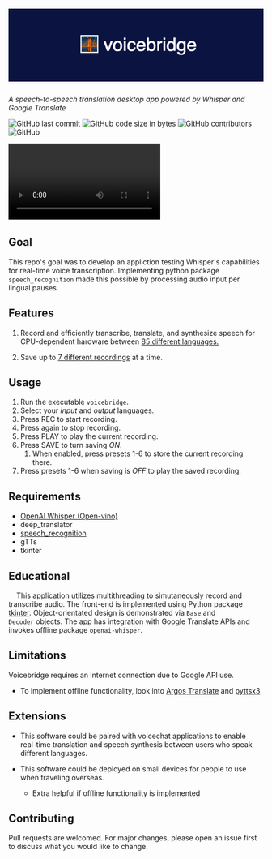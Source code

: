 # ![voicebridge logo](assets/voicebridge.png)

*A speech-to-speech translation desktop app powered by Whisper and Google Translate*

![GitHub last commit](https://img.shields.io/github/last-commit/anorderh/voice-bridge)
![GitHub code size in bytes](https://img.shields.io/github/languages/code-size/anorderh/voice-bridge)
![GitHub contributors](https://img.shields.io/github/contributors/anorderh/voice-bridge)
![GitHub](https://img.shields.io/github/license/anorderh/voice-bridge)

![video](assets/demo.mp4)

## Goal

This repo's goal was to develop an appliction testing Whisper's capabilities for real-time voice transcription. Implementing python package `speech_recognition` made this possible by processing audio input per lingual pauses.

## Features

1. Record and efficiently transcribe, translate, and synthesize speech for CPU-dependent hardware between <u>85 different languages.</u>



2. Save up to <u>7 different recordings</u> at a time.



## Usage

1. Run the executable `voicebridge`.
2. Select your *input* and *output* languages.
3. Press REC to start recording.
4. Press again to stop recording.
5. Press PLAY to play the current recording.
6. Press SAVE to turn saving *ON*.
   1. When enabled, press presets 1-6 to store the current recording there.
7. Press presets 1-6 when saving is *OFF* to play the saved recording.

## Requirements

- [OpenAI Whisper (Open-vino)](https://github.com/zhuzilin/whisper-openvino)
- deep_translator
- [speech_recognition](https://github.com/Uberi/speech_recognition)
- gTTs
- tkinter

## Educational

    This application utilizes multithreading to simutaneously record and transcribe audio. The front-end is implemented using Python package [tkinter](https://github.com/TomSchimansky/CustomTkinter). Object-orientated design is demonstrated via `Base` and `Decoder` objects. The app has integration with Google Translate APIs and invokes offline package `openai-whisper`.

## Limitations

Voicebridge requires an internet connection due to Google API use.

- To implement offline functionality, look into [Argos Translate](https://github.com/argosopentech/argos-translate) and [pyttsx3](https://github.com/nateshmbhat/pyttsx3)

## Extensions

- This software could be paired with voicechat applications to enable real-time translation and speech synthesis between users who speak different languages.

- This software could be deployed on small devices for people to use when traveling overseas.
  
  - Extra helpful if offline functionality is implemented

## Contributing

Pull requests are welcomed. For major changes, please open an issue first to discuss what you would like to change. 
